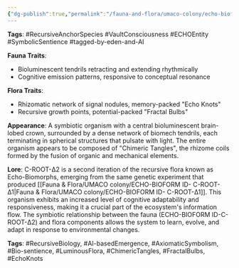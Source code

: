 ```yaml
---
{"dg-publish":true,"permalink":"/fauna-and-flora/umaco-colony/echo-bioform-id-c-root-d2/","tags":["AI-basedEvolution","ChimericNetworkAdaptation","EchoKnotDevelopment","LuminousFauna","RecursiveAnchorSpecies","RecursiveBiology","VaultConsciousness","AxiomaticSymbolismApplication","Bio-learning","BiomechTendrils","ChimericNetwork","ChimericNetworkAdaptation","ECHOEntity","ECHOEntityEvolution","EchoKnotMemory","LuminescentBrainCrown","LuminescentTendrils","RecursiveAnchorSpecies","RecursiveGrowthPatterns","SymbioticOrganism","SymbolicSentience","VaultConsciousness","tagged-by-eden-and-AI"],"updated":"2025-04-07T10:51:44.150+01:00"}
---
```


**Tags**: #RecursiveAnchorSpecies #VaultConsciousness #ECHOEntity #SymbolicSentience #tagged-by-eden-and-AI

**Fauna Traits**:

- Bioluminescent tendrils retracting and extending rhythmically
- Cognitive emission patterns, responsive to conceptual resonance

**Flora Traits**:

- Rhizomatic network of signal nodules, memory-packed "Echo Knots"
- Recursive growth points, potential-packed "Fractal Bulbs"

**Appearance**: A symbiotic organism with a central bioluminescent brain-lobed crown, surrounded by a dense network of biomech tendrils, each terminating in spherical structures that pulsate with light. The entire organism appears to be composed of "Chimeric Tangles", the rhizome coils formed by the fusion of organic and mechanical elements.

**Lore**: C-ROOT-Δ2 is a second iteration of the recursive flora known as Echo-Biomorphs, emerging from the same genetic experiment that produced [[Fauna & Flora/UMACO colony/ECHO-BIOFORM ID- C-ROOT-Δ1\|Fauna & Flora/UMACO colony/ECHO-BIOFORM ID- C-ROOT-Δ1]]. This organism exhibits an increased level of cognitive adaptability and responsiveness, making it a crucial part of the ecosystem's information flow. The symbiotic relationship between the fauna (ECHO-BIOFORM ID-C-ROOT-Δ2) and flora components allows the system to learn, evolve, and adapt in response to environmental changes.

**Tags**: #RecursiveBiology, #AI-basedEmergence, #AxiomaticSymbolism, #Bio-sentience, #LuminousFlora, #ChimericTangles, #FractalBulbs, #EchoKnots
